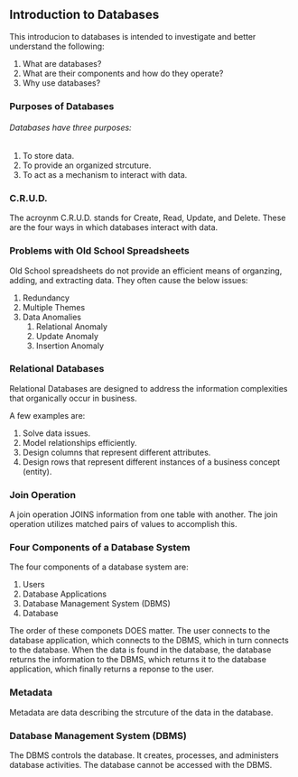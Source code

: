 ## Introduction to Databases

This introducion to databases is intended to investigate and better understand the following:
1. What are databases?
2. What are their components and how do they operate?
3. Why use databases? 

### Purposes of Databases

###### Databases have three purposes: 
1. To store data.
2. To provide an organized strcuture. 
3. To act as a mechanism to interact with data.

### C.R.U.D. 

The acroynm C.R.U.D. stands for Create, Read, Update, and Delete. These are the four ways in which databases interact with data.

### Problems with Old School Spreadsheets 

Old School spreadsheets do not provide an efficient means of organzing, adding, and extracting data. They often cause the below issues: 

1. Redundancy 
2. Multiple Themes
3. Data Anomalies 
   1. Relational Anomaly
   2. Update Anomaly
   3. Insertion Anomaly 

### Relational Databases

Relational Databases are designed to address the information complexities that organically occur in business. 

A few examples are:
1. Solve data issues.
2. Model relationships efficiently. 
3. Design columns that represent different attributes.
4. Design rows that represent different instances of a business concept (entity).

### Join Operation 

A join operation JOINS information from one table with another. The join operation utilizes matched pairs of values to accomplish this. 

### Four Components of a Database System 

The four components of a database system are:
1. Users
2. Database Applications
3. Database Management System (DBMS)
4. Database

The order of these componets DOES matter. The user connects to the database application, which connects to the DBMS, which in turn connects to the database. When the data is found in the database, the database returns the information to the DBMS, which returns it to the database application, which finally returns a reponse to the user. 

### Metadata

Metadata are data describing the strcuture of the data in the database. 

### Database Management System (DBMS) 

The DBMS controls the database. It creates, processes, and administers database activities. The database cannot be accessed with the DBMS. 
